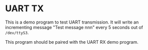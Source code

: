 # UART TX

This is a demo program to test UART transmission. It will write an incrementing message "Test message nnn" every 5 seconds out of `/dev/ttyS3`.

This program should be paired with the UART RX demo program.